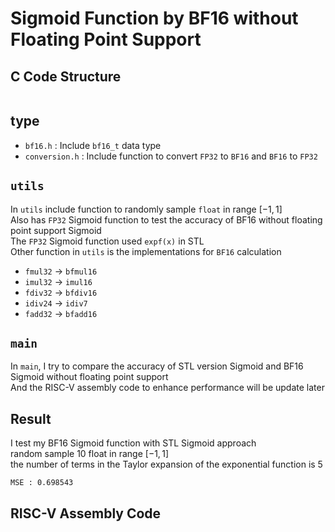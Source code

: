 # Sigmoid Function by BF16 without Floating Point Support
## C Code Structure
```
```
## type
- `bf16.h` : Include `bf16_t` data type
- `conversion.h` : Include function to convert `FP32` to `BF16` and `BF16` to `FP32`

## `utils`
In `utils` include function to randomly sample `float` in range $[-1,1]$  
Also has `FP32` Sigmoid function to test the accuracy of BF16 without floating point support Sigmoid  
The `FP32` Sigmoid function used `expf(x)` in STL  
Other function in `utils` is the implementations for `BF16` calculation  
- `fmul32` -> `bfmul16`
- `imul32` -> `imul16`
- `fdiv32` -> `bfdiv16`
- `idiv24` -> `idiv7`
- `fadd32` -> `bfadd16`

## `main`
In `main`, I try to compare the accuracy of STL version Sigmoid and BF16 Sigmoid without floating point support  
And the RISC-V assembly code to enhance performance will be update later  

## Result
I test my BF16 Sigmoid function with STL Sigmoid approach  
random sample 10 float in range $[-1,1]$  
the number of terms in the Taylor expansion of the exponential function is 5  
```
MSE : 0.698543
```

## RISC-V Assembly Code
